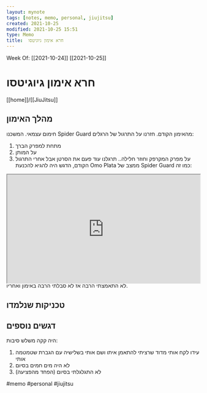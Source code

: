```yaml
---
layout: mynote
tags: [notes, memo, personal, jiujitsu] 
created: 2021-10-25
modified: 2021-10-25 15:51
type: Memo
title:  חרא אימון גיוגיטסו 
---
```

Week Of: [[2021-10-24]]
[[2021-10-25]]

#  חרא אימון גיוגיטסו 
[[home]]/[[JiuJitsu]]

## מהלך האימון
חימום עצמאי. 
המשכנו Spider Guard מהאימון הקודם. חזרנו על התרגול של הרגלים: 
1. מתחת למפרק הברך
2. על המותן
3. על מפרק המקרפק
וחוזר חלילה..
תרגלנו עוד פעם את הסרטן אבל אחרי התרגול הקודם, הדגש היה להגיא להכנעת Omo Plata ממצב של Spider Guard כמו זה: 
<div style="display: block; position: relative; width: 100%; height: 0px; --aspect-ratio:9/16; padding-bottom: calc(var(--aspect-ratio) * 100%);"><iframe src="https://www.youtube.com/embed/IJqFY8Pcc4A?start=899" allow="fullscreen" style="position: absolute; top: 0px; left: 0px; height: 100%; width: 100%;"></iframe></div>
לא התאמצתי הרבה אז לא סבלתי הרבה באימון ואחריו.

## טכניקות שנלמדו

## דגשים נוספים

היה קקה משלש סיבות:
1. עידו לקח אותי מדוד שרציתי להתאמן איתו ושם אותי בשלישיה עם הגברת שטמטמה אותי
2. לא היה מים חמים בסיום
3. לא התגלגלתי בסיום (הפחד מהפציעה) 


 

#memo 
#personal
#jiujitsu
